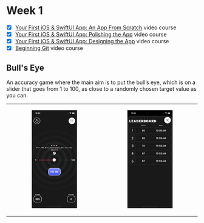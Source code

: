 # Week 1

- [x]   [Your First iOS & SwiftUI App: An App From Scratch](https://www.raywenderlich.com/28797163-your-first-ios-swiftui-app-an-app-from-scratch) video course
- [x]  [Your First iOS & SwiftUI App: Polishing the App](https://www.raywenderlich.com/28797859-your-first-ios-swiftui-app-polishing-the-app) video course
- [x]  [Your First iOS & SwiftUI App: Designing the App](https://www.raywenderlich.com/17740710-your-first-ios-and-swiftui-app-designing-the-app-optional) video course
- [x]  [Beginning Git](https://www.raywenderlich.com/4418-beginning-git) video course

## Bull's Eye

An accuracy game where the main aim is to put the bull’s eye, which is on a slider that goes from 1 to 100, as close to a randomly chosen target value as you can.

<style>
table, tr, td{
 border:none;
}
</style>
<table><tr>   
  <td>   
    <p align="center" style:"padding: 10px">
    <img src="readme.assets/BullsEye1.png" alt="BullsEye1" style="width:50%">   
    </p>
  </td>   
  <td>
    <p align="center" style:"padding: 10px">
    <img src="readme.assets/BullsEye2.png" alt="BullsEye2" style="width:50%">   
    </p>
  </td>    
</tr>
</table>


